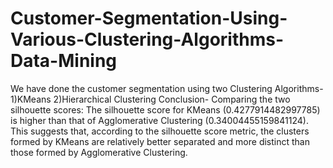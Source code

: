 # Customer-Segmentation-Using-Various-Clustering-Algorithms-Data-Mining
We have done the customer segmentation using two Clustering Algorithms-
1)KMeans
2)Hierarchical Clustering
Conclusion-
Comparing the two silhouette scores:
The silhouette score for KMeans (0.4277914482997785) is higher than that of Agglomerative Clustering (0.34004455159841124). This suggests that, according to the silhouette score metric, the clusters formed by KMeans are relatively better separated and more distinct than those formed by Agglomerative Clustering.
